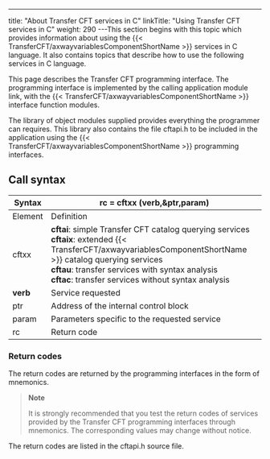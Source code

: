 ---
title: "About Transfer CFT services in C"
linkTitle: "Using Transfer CFT services in C"
weight: 290
---This section begins with this topic which provides information about using
the {{< TransferCFT/axwayvariablesComponentShortName  >}} services in C language. It also contains topics
that describe how to use the following services in
C language.

This page describes the Transfer
CFT programming interface. The programming interface is implemented by
the calling application module link, with the {{< TransferCFT/axwayvariablesComponentShortName  >}} interface function
modules.

The library of object modules supplied provides everything the programmer
can requires. This library also contains the file cftapi.h
to be included in the application using the {{< TransferCFT/axwayvariablesComponentShortName  >}} programming interfaces.

<span id="Call_Syntax"></span>

## Call syntax


| ****Syntax**** | rc = cftxx (verb,&amp;ptr,param) |
| --- | --- |
| Element | Definition |
| cftxx | ****cftai****: simple Transfer CFT catalog querying services<br/> ****cftaix****: extended {{< TransferCFT/axwayvariablesComponentShortName  >}} catalog querying services<br/> ****cftau****: transfer services with syntax analysis<br/> ****cftac****: transfer services without syntax analysis |
| **verb** | Service requested |
| ptr | Address of the internal control block |
| param | Parameters specific to the requested service |
| rc | Return code |


### Return codes

The return codes are returned by the programming interfaces in the form
of mnemonics.

> **Note**
>
> It is strongly recommended that you test the return codes of services
> provided by the Transfer CFT programming interfaces through mnemonics.
> The corresponding values may change without notice.

The return codes are listed in the cftapi.h source file.
